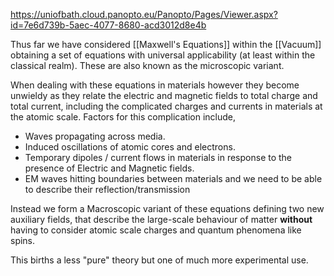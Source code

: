 https://uniofbath.cloud.panopto.eu/Panopto/Pages/Viewer.aspx?id=7e6d739b-5aec-4077-8680-acd3012d8e4b

Thus far we have considered [[Maxwell's Equations]] within the [[Vacuum]] obtaining a set of equations with universal applicability (at least within the classical realm). These are also known as the microscopic variant.

When dealing with these equations in materials however they become unwieldy as they relate the electric and magnetic fields to total charge and total current, including the complicated charges and currents in materials at the atomic scale. Factors for this complication include,

- Waves propagating across media.
- Induced oscillations of atomic cores and electrons.
- Temporary dipoles / current flows in materials in response to the presence of Electric and Magnetic fields.    
- EM waves hitting boundaries between materials and we need to be able to describe their reflection/transmission
    
Instead we form a Macroscopic variant of these equations defining two new auxiliary fields, that describe the large-scale behaviour of matter **without** having to consider atomic scale charges and quantum phenomena like spins.

This births a less "pure" theory but one of much more experimental use.

